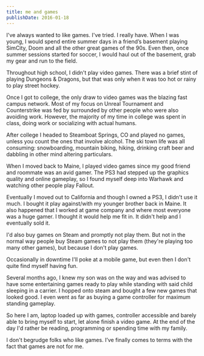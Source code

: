 ```yaml
---
title: me and games
publishDate: 2016-01-18
---
```

I've always wanted to like games. I've tried. I really have. When I was young, I would spend entire summer days in a friend’s basement playing SimCity, Doom and all the other great games of the 90s. Even then, once summer sessions started for soccer, I would haul out of the basement, grab my gear and run to the field.

Throughout high school, I didn't play video games. There was a brief stint of playing Dungeons & Dragons, but that was only when it was too hot or rainy to play street hockey.

Once I got to college, the only draw to video games was the blazing fast campus network. Most of my focus on Unreal Tournament and Counterstrike was fed by surrounded by other people who were also avoiding work. However, the majority of my time in college was spent in class, doing work or socializing with actual humans.

After college I headed to Steamboat Springs, CO and played no games, unless you count the ones that involve alcohol. The ski town life was all consuming: snowboarding, mountain biking, hiking, drinking craft beer and dabbling in other mind altering particulars.

When I moved back to Maine, I played video games since my good friend and roommate was an avid gamer. The PS3 had stepped up the graphics quality and online gameplay, so I found myself deep into Warhawk and watching other people play Fallout.

Eventually I moved out to California and though I owned a PS3, I didn't use it much. I bought it play against/with my younger brother back in Maine. It also happened that I worked at game company and where most everyone was a huge gamer. I thought it would help me fit in. It didn't help and I eventually sold it.

I'd also buy games on Steam and promptly not play them. But not in the normal way people buy Steam games to not play them (they're playing too many other games), but because I don't play games.

Occasionally in downtime I'll poke at a mobile game, but even then I don't quite find myself having fun.

Several months ago, I knew my son was on the way and was advised to have some entertaining games ready to play while standing with said child sleeping in a carrier. I hopped onto steam and bought a few new games that looked good. I even went as far as buying a game controller for maximum standing gameplay.

So here I am, laptop loaded up with games, controller accessible and barely able to bring myself to start, let alone finish a video game. At the end of the day I'd rather be reading, programming or spending time with my family.

I don't begrudge folks who like games. I’ve finally comes to terms with the fact that games are not for me.